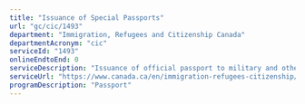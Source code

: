 ```yaml
---
title: "Issuance of Special Passports"
url: "gc/cic/1493"
department: "Immigration, Refugees and Citizenship Canada"
departmentAcronym: "cic"
serviceId: "1493"
onlineEndtoEnd: 0
serviceDescription: "Issuance of official passport to military and other government officials and their dependents traveling a status other than diplomatic."
serviceUrl: "https://www.canada.ca/en/immigration-refugees-citizenship/services/canadian-passports/official-travel/special-diplomatic-adults.html"
programDescription: "Passport"
---
```

